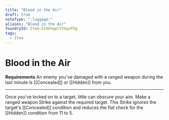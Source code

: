 ```yaml
---
title: "Blood in the Air"
draft: true
noteType: ":luggage:"
aliases: "Blood in the Air"
foundryId: Item.kiOkhqpcYYGqxPXg
tags:
  - Item
---
```


# Blood in the Air

**Requirements** An enemy you've damaged with a ranged weapon during the last minute is [[Concealed]] or [[Hidden]] from you.

* * *

Once you've locked on to a target, little can obscure your aim. Make a ranged weapon Strike against the required target. This Strike ignores the target's [[Concealed]] condition and reduces the flat check for the [[Hidden]] condition from 11 to 5.
